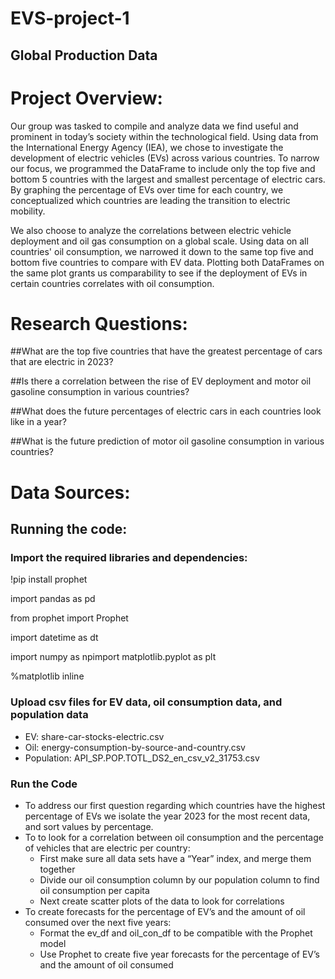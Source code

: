 # EVS-project-1
## Global Production Data
# Project Overview:
Our group was tasked to compile and analyze data we find useful and prominent in today’s society within the technological field. Using data from the International Energy Agency (IEA), we chose to investigate the development of electric vehicles (EVs) across various countries. To narrow our focus, we programmed the DataFrame to include only the top five and bottom 5 countries with the largest and smallest percentage of electric cars. By graphing the percentage of EVs over time for each country, we conceptualized which countries are leading the transition to electric mobility. 

We also choose to analyze the correlations between electric vehicle deployment and oil gas consumption on a global scale. Using data on all countries' oil consumption, we narrowed it down to the same top five and bottom five countries to compare with EV data. Plotting both DataFrames on the same plot grants us comparability to see if the deployment of EVs in certain countries correlates with oil consumption. 

# Research Questions:

##What are the top five countries that have the greatest percentage of cars that are electric in 2023?

##Is there a correlation between the rise of EV deployment and motor oil gasoline consumption in various countries?

##What does the future percentages of electric cars in each countries look like in a year?

##What is the future prediction of motor oil gasoline consumption in various countries? 

# Data Sources: 

## Running the code: 

### Import the required libraries and dependencies:

!pip install prophet

import pandas as pd

from prophet import Prophet

import datetime as dt

import numpy as npimport matplotlib.pyplot as plt

%matplotlib inline

### Upload csv files for EV data, oil consumption data, and population data
- EV: share-car-stocks-electric.csv
- Oil: energy-consumption-by-source-and-country.csv
- Population: API_SP.POP.TOTL_DS2_en_csv_v2_31753.csv

### Run the Code
- To address our first question regarding which countries have the highest percentage of EVs we isolate the year 2023 for the most recent data, and sort values by percentage.
- To to look for a correlation between oil consumption and the percentage of vehicles that are electric per country:
  - First make sure all data sets have a “Year” index, and merge them together
  - Divide our oil consumption column by our population column to find oil consumption per capita
  - Next create scatter plots of the data to look for correlations 
- To create forecasts for the percentage of EV’s and the amount of oil consumed over the next five years:
  - Format the ev_df and oil_con_df to be compatible with the Prophet model
  - Use Prophet to create five year forecasts for the percentage of EV’s and the amount of oil consumed




